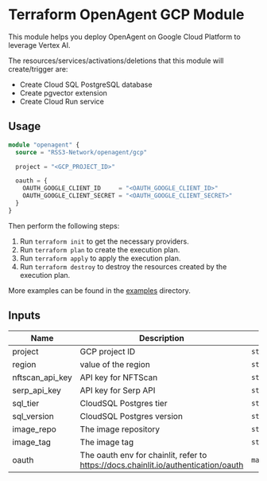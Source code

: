# Terraform OpenAgent GCP Module

This module helps you deploy OpenAgent on Google Cloud Platform to leverage Vertex AI.

The resources/services/activations/deletions that this module will create/trigger are:

- Create Cloud SQL PostgreSQL database
- Create pgvector extension
- Create Cloud Run service

## Usage

```terraform
module "openagent" {
  source = "RSS3-Network/openagent/gcp"

  project = "<GCP_PROJECT_ID>"

  oauth = {
    OAUTH_GOOGLE_CLIENT_ID     = "<OAUTH_GOOGLE_CLIENT_ID>"
    OAUTH_GOOGLE_CLIENT_SECRET = "<OAUTH_GOOGLE_CLIENT_SECRET>"
  }
}
```

Then perform the following steps:

1. Run `terraform init` to get the necessary providers.
2. Run `terraform plan` to create the execution plan.
3. Run `terraform apply` to apply the execution plan.
4. Run `terraform destroy` to destroy the resources created by the execution plan.

More examples can be found in the [examples](./examples) directory.

## Inputs

| Name            | Description                                                                        | Type          | Default            | Required |
| --------------- | ---------------------------------------------------------------------------------- | ------------- | ------------------ | :------: |
| project         | GCP project ID                                                                     | `string`      | n/a                |   yes    |
| region          | value of the region                                                                | `string`      | `"us-central1"`    |    no    |
| nftscan_api_key | API key for NFTScan                                                                | `string`      | ""                 |    no    |
| serp_api_key    | API key for Serp API                                                               | `string`      | ""                 |    no    |
| sql_tier        | CloudSQL Postgres tier                                                             | `string`      | `"db-f1-micro"`    |    no    |
| sql_version     | CloudSQL Postgres version                                                          | `string`      | `"POSTGRES_15"`    |    no    |
| image_repo      | The image repository                                                               | `string`      | `"rss3/openagent"` |    no    |
| image_tag       | The image tag                                                                      | `string`      | `"v20240715.1"`    |    no    |
| oauth           | The oauth env for chainlit, refer to https://docs.chainlit.io/authentication/oauth | `map(string)` | n/a                |   yes    |
